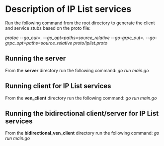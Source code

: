 # Description of IP List services
Run the following command from the root directory to generate the client and service stubs based on the proto file:

*protoc --go_out=. --go_opt=paths=source_relative --go-grpc_out=. --go-grpc_opt=paths=source_relative proto/iplist.proto*

## Running the server
From the **server** directory run the following command:
*go run main.go*

## Running client for IP List services
From the **ven_client** directory run the following command:
*go run main.go*

## Running the bidirectional client/server for IP List services
From the **bidirectional_ven_client** directory run the following command:
*go run main.go*


